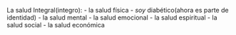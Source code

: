 La salud Integral(integro): 
	- la salud física
		- *soy* diabético(ahora es parte de identidad)
	- la salud mental
	- la salud emocional
	- la salud espiritual
	- la salud social
	- la salud económica

<!--stackedit_data:
eyJoaXN0b3J5IjpbNDM5NDQzMDE4LC0yMDkzNzEwM119
-->